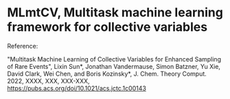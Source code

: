 # MLmtCV, Multitask machine learning framework for collective variables

Reference:

"Multitask Machine Learning of Collective Variables for Enhanced Sampling of Rare Events", Lixin Sun*, Jonathan Vandermause, Simon Batzner, Yu Xie, David Clark, Wei Chen, and Boris Kozinsky*, J. Chem. Theory Comput. 2022, XXXX, XXX, XXX-XXX,  https://pubs.acs.org/doi/10.1021/acs.jctc.1c00143


